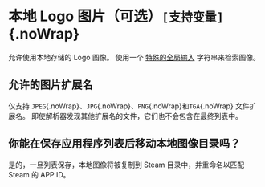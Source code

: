 # 本地 Logo 图片（可选）`[支持变量]`{.noWrap}

允许使用本地存储的 Logo 图像。 使用一个 [特殊的全局输入](#special-glob-input) 字符串来检索图像。

## 允许的图片扩展名

仅支持 `JPEG`{.noWrap}、`JPG`{.noWrap}、`PNG`{.noWrap}和`TGA`{.noWrap} 文件扩展名。 即使解析器发现其他扩展名的文件，它们也不会包含在最终列表中。

## 你能在保存应用程序列表后移动本地图像目录吗？

是的，一旦列表保存，本地图像将被复制到 Steam 目录中，并重命名以匹配 Steam 的 APP ID。
